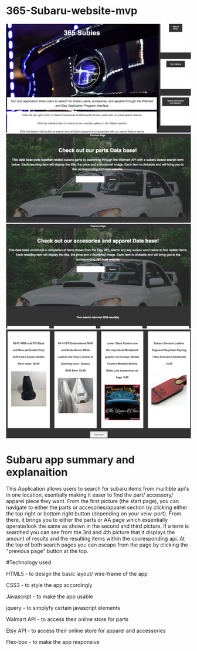 # 365-Subaru-website-mvp
![](/img/Start-page-View.png)
![](/img/parts-page-view.png)
![](/img/top-aapage-results.png)
![](/img/bottom-results-view.png)


# Subaru app summary and explanaition

This Application allows users to search for subaru items from muiltible api's in one location, esentially making it easer to find the part/ accessory/ apparel piece they want. From the first picture (the start page), you can navigate to either the parts or accesories/apparel section by clicking either the top right or bottom right button (depending on your veiw-port). From there, it brings you to either the parts or AA page which essentially operate/look the same as shown in the second and third picture. If a term is searched you can see from the 3rd and 4th picture that it displays the amount of results and the resulting items within the cooresponding api. At the top of both search pages you can escape from the page by clicking the "previous page" button at the top.


#Technology used

HTML5 - to design the basic layout/ wire-frame of the app

CSS3 - to style the app accordingly

Javascript - to make the app usable 

jquery - to simplyfy certain javascript elements

Walmart API - to access their online store for parts 

Etsy API - to access their online store for apparel and accessories 

Flex-box - to make the app responsive 